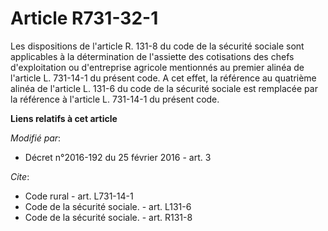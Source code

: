 # Article R731-32-1

Les dispositions de l'article R. 131-8 du code de la sécurité sociale sont applicables à la détermination de l'assiette des
cotisations des chefs d'exploitation ou d'entreprise agricole mentionnés au premier alinéa de l'article L. 731-14-1 du
présent code. A cet effet, la référence au quatrième alinéa de l'article L. 131-6 du code de la sécurité sociale est
remplacée par la référence à l'article L. 731-14-1 du présent code.

**Liens relatifs à cet article**

_Modifié par_:

  - Décret n°2016-192 du 25 février 2016 - art. 3

_Cite_:

  - Code rural - art. L731-14-1
  - Code de la sécurité sociale. - art. L131-6
  - Code de la sécurité sociale. - art. R131-8
